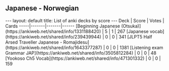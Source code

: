 <h2>Japanese  -  Norwegian</h2>
---
layout: default
title: List of anki decks by score
---
Deck | Score | Votes | Cards
-----|-------|-------|------
[Beginning Japanese (Otsuka)](https://ankiweb.net/shared/info/1331188420) | 5 | 1 | 267
[Japanese vocab](https://ankiweb.net/shared/info/239439944) | 0 | 0 | 341
[JLPT5 Half Arsed Traveller Japanese - Romajidesu](https://ankiweb.net/shared/info/1643377287) | 0 | 0 | 1381
[Listening exam Grammar JAP](https://ankiweb.net/shared/info/3505812284) | 0 | 0 | 48
[Yookoso Ch5 Vocab](https://ankiweb.net/shared/info/471301332) | 0 | 0 | 159
